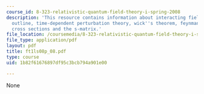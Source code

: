 ```yaml
---
course_id: 8-323-relativistic-quantum-field-theory-i-spring-2008
description: 'This resource contains information about interacting field theories:
  outline, time-dependent perturbation theory, wick''s theorem, feynman diagrams and
  cross sections and the s-matrix.'
file_location: /coursemedia/8-323-relativistic-quantum-field-theory-i-spring-2008/1b82f61676897df95c3bcb794a901e00_ft1ls08p_08.pdf
file_type: application/pdf
layout: pdf
title: ft1ls08p_08.pdf
type: course
uid: 1b82f61676897df95c3bcb794a901e00

---
```

None